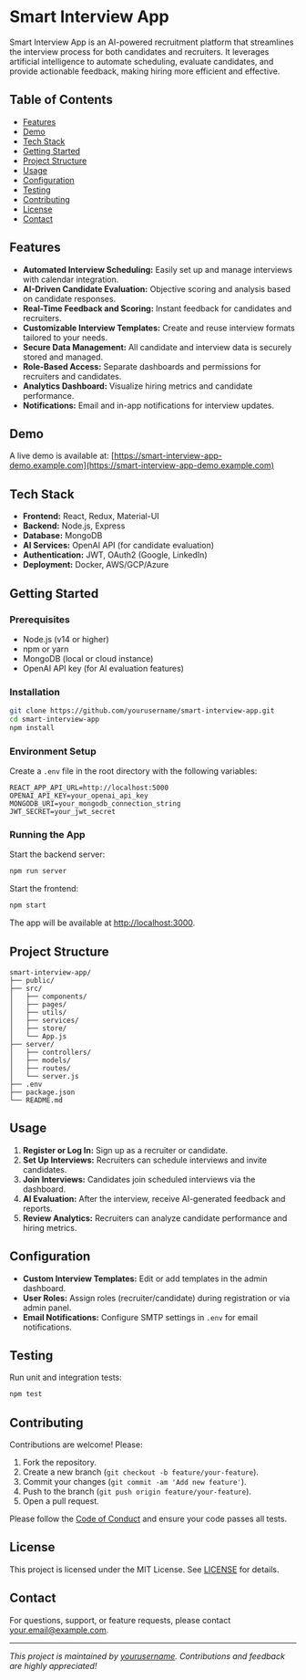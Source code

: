 # Smart Interview App

Smart Interview App is an AI-powered recruitment platform that streamlines the interview process for both candidates and recruiters. It leverages artificial intelligence to automate scheduling, evaluate candidates, and provide actionable feedback, making hiring more efficient and effective.

## Table of Contents

- [Features](#features)
- [Demo](#demo)
- [Tech Stack](#tech-stack)
- [Getting Started](#getting-started)
- [Project Structure](#project-structure)
- [Usage](#usage)
- [Configuration](#configuration)
- [Testing](#testing)
- [Contributing](#contributing)
- [License](#license)
- [Contact](#contact)

## Features

- **Automated Interview Scheduling:** Easily set up and manage interviews with calendar integration.
- **AI-Driven Candidate Evaluation:** Objective scoring and analysis based on candidate responses.
- **Real-Time Feedback and Scoring:** Instant feedback for candidates and recruiters.
- **Customizable Interview Templates:** Create and reuse interview formats tailored to your needs.
- **Secure Data Management:** All candidate and interview data is securely stored and managed.
- **Role-Based Access:** Separate dashboards and permissions for recruiters and candidates.
- **Analytics Dashboard:** Visualize hiring metrics and candidate performance.
- **Notifications:** Email and in-app notifications for interview updates.

## Demo

A live demo is available at: [https://smart-interview-app-demo.example.com](https://smart-interview-app-demo.example.com)

## Tech Stack

- **Frontend:** React, Redux, Material-UI
- **Backend:** Node.js, Express
- **Database:** MongoDB
- **AI Services:** OpenAI API (for candidate evaluation)
- **Authentication:** JWT, OAuth2 (Google, LinkedIn)
- **Deployment:** Docker, AWS/GCP/Azure

## Getting Started

### Prerequisites

- Node.js (v14 or higher)
- npm or yarn
- MongoDB (local or cloud instance)
- OpenAI API key (for AI evaluation features)

### Installation

```bash
git clone https://github.com/yourusername/smart-interview-app.git
cd smart-interview-app
npm install
```

### Environment Setup

Create a `.env` file in the root directory with the following variables:

```env
REACT_APP_API_URL=http://localhost:5000
OPENAI_API_KEY=your_openai_api_key
MONGODB_URI=your_mongodb_connection_string
JWT_SECRET=your_jwt_secret
```

### Running the App

Start the backend server:

```bash
npm run server
```

Start the frontend:

```bash
npm start
```

The app will be available at [http://localhost:3000](http://localhost:3000).

## Project Structure

```
smart-interview-app/
├── public/
├── src/
│   ├── components/
│   ├── pages/
│   ├── utils/
│   ├── services/
│   ├── store/
│   └── App.js
├── server/
│   ├── controllers/
│   ├── models/
│   ├── routes/
│   └── server.js
├── .env
├── package.json
└── README.md
```

## Usage

1. **Register or Log In:** Sign up as a recruiter or candidate.
2. **Set Up Interviews:** Recruiters can schedule interviews and invite candidates.
3. **Join Interviews:** Candidates join scheduled interviews via the dashboard.
4. **AI Evaluation:** After the interview, receive AI-generated feedback and reports.
5. **Review Analytics:** Recruiters can analyze candidate performance and hiring metrics.

## Configuration

- **Custom Interview Templates:** Edit or add templates in the admin dashboard.
- **User Roles:** Assign roles (recruiter/candidate) during registration or via admin panel.
- **Email Notifications:** Configure SMTP settings in `.env` for email notifications.

## Testing

Run unit and integration tests:

```bash
npm test
```

## Contributing

Contributions are welcome! Please:

1. Fork the repository.
2. Create a new branch (`git checkout -b feature/your-feature`).
3. Commit your changes (`git commit -am 'Add new feature'`).
4. Push to the branch (`git push origin feature/your-feature`).
5. Open a pull request.

Please follow the [Code of Conduct](CODE_OF_CONDUCT.md) and ensure your code passes all tests.

## License

This project is licensed under the MIT License. See [LICENSE](LICENSE) for details.

## Contact

For questions, support, or feature requests, please contact [your.email@example.com](mailto:your.email@example.com).

---

*This project is maintained by [yourusername](https://github.com/yourusername). Contributions and feedback are highly appreciated!*